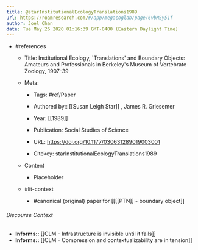 ```yaml
---
title: @starInstitutionalEcologyTranslations1989
url: https://roamresearch.com/#/app/megacoglab/page/6vbMSy51f
author: Joel Chan
date: Tue May 26 2020 01:16:39 GMT-0400 (Eastern Daylight Time)
---
```


- #references

    - Title: Institutional Ecology, `Translations' and Boundary Objects: Amateurs and Professionals in Berkeley's Museum of Vertebrate Zoology, 1907-39

    - Meta:

        - Tags: #ref/Paper

        - Authored by::  [[Susan Leigh Star]] ,  James R. Griesemer

        - Year: [[1989]]

        - Publication: Social Studies of Science

        - URL: https://doi.org/10.1177/030631289019003001

        - Citekey: starInstitutionalEcologyTranslations1989

    - Content

        - Placeholder

    - #lit-context

        - #canonical (original) paper for [[[[PTN]] - boundary object]]

###### Discourse Context

- **Informs::** [[CLM - Infrastructure is invisible until it fails]]
- **Informs::** [[CLM - Compression and contextualizability are in tension]]
